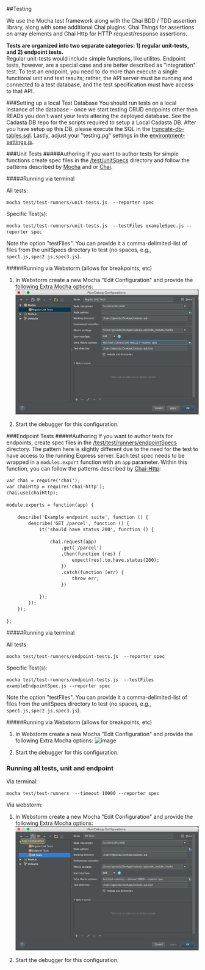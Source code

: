 ##Testing

We use the Mocha test framework along with the Chai BDD / TDD assertion library, along with some additional Chai plugins: Chai Things for assertions on array elements and Chai Http for HTTP request/response assertions.  
  
**Tests are organized into two separate categories: 1) regular unit-tests, and 2) endpoint tests.**  
 Regular unit-tests would include simple functions, like utilites. Endpoint tests, however, are a special case and are better described as "integration" test.  To test an endpoint, you need to do more than execute a single functional unit and test results; rather, the API server must be running and connected to a test database, and the test specification must have access to that API.


###Setting up a local Test Database
You should run tests on a local instance of the database - once we start testing CRUD endpoints other then READs you don't want your tests altering the deployed database.  See the Cadasta DB repo for the scripts required to setup a Local Cadasta DB. After you have setup up this DB, please execute the SQL in the [truncate-db-tables.sql](./test/test-setup/truncate-db-tables.sql).  Lastly, adjust your "testing.pg" settings in the [environtment-settings.js](./app/settings/environment-settings.js.example).


###Unit Tests
#####Authoring
If you want to author tests for simple functions create spec files in the [/test/unitSpecs](./test-runners/unitSpecs) directory and follow the patterns described by [Mocha](https://mochajs.org/#assertions) and or [Chai](http://chaijs.com/).

#####Running via terminal

All tests:  
      
    mocha test/test-runners/unit-tests.js  --reporter spec  

Specific Test(s): 

    mocha test/test-runners/unit-tests.js  --testFiles exampleSpec.js --reporter spec  

Note the option "testFiles".  You can provide it a comma-delimited-list of files from  the unitSpecs directory to test (no spaces, e.g., `spec1.js,spec2.js,spec3.js`).  

#####Running via Webstorm (allows for breakpoints, etc)
 
1) In Webstorm create a new Mocha "Edit Configuration" and provide the following Extra Mocha options:
![image](./webstorm-unit-test-config.png)

2) Start the debugger for this configuration.  
  
###Endpoint Tests
#####Authoring
If you want to author tests for endpoints, create spec files in the [/test/test/runners/endpointSpecs](./test/test-runners/endpointSpecs) directory.  The pattern here is slightly different due to the need for the test to have access to the running Express server.  Each test spec needs to be wrapped in a `modules.export` function with an `app` parameter.  Within this function, you can follow the patterns described by [Chai-Http](http://chaijs.com/plugins/chai-http):

	var chai = require('chai');
	var chaiHttp = require('chai-http');
	chai.use(chaiHttp);
	
	module.exports = function(app) {
	
	    describe('Example endpoint suite', function () {
	        describe('GET /parcel', function () {
	            it('should have status 200', function () {
	
	                chai.request(app)
	                    .get('/parcel')
	                    .then(function (res) {
	                        expect(res).to.have.status(200);
	                    })
	                    .catch(function (err) {
	                        throw err;
	                    })
	
	            });
	        });
	    });
	
	};

#####Running via terminal  

All tests:  
      
    mocha test/test-runners/endpoint-tests.js  --reporter spec

Specific Test(s): 

    mocha test/test-runners/endpoint-tests.js  --testFiles exampleEndpointSpec.js --reporter spec  

Note the option "testFiles".  You can provide it a comma-delimited-list of files from  the unitSpecs directory to test (no spaces, e.g., `spec1.js,spec2.js,spec3.js`).
    
#####Running via Webstorm (allows for breakpoints, etc)
 
1) In Webstorm create a new Mocha "Edit Configuration" and provide the following Extra Mocha options:
![image](../webstorm-endpoint-test-config.png)

2) Start the debugger for this configuration.   
  
### Running all tests, unit and endpoint

Via terminal:  

    mocha test/test-runners  --timeout 10000 --reporter spec
    
Via webstorm:
1) In Webstorm create a new Mocha "Edit Configuration" and provide the following Extra Mocha options:
![image](./webstorm-all-tests-config.png)

2) Start the debugger for this configuration.   